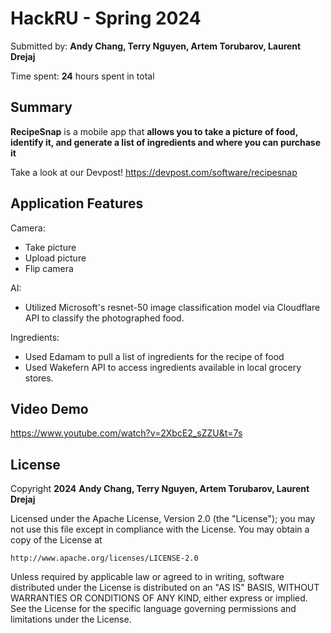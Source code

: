 # HackRU - Spring 2024

Submitted by: **Andy Chang, Terry Nguyen, Artem Torubarov, Laurent Drejaj**

Time spent: **24** hours spent in total

## Summary

**RecipeSnap** is a mobile app that **allows you to take a picture of food, identify it, and generate a list of ingredients and where you can purchase it**

Take a look at our Devpost! https://devpost.com/software/recipesnap


## Application Features

<!-- (This is a comment) Please be sure to change the [ ] to [x] for any features you completed.  If a feature is not checked [x], you might miss the points for that item! -->
Camera:
- Take picture
- Upload picture
- Flip camera

AI:
- Utilized Microsoft's resnet-50 image classification model via Cloudflare API to classify the photographed food. 

Ingredients:
- Used Edamam to pull a list of ingredients for the recipe of food
- Used Wakefern API to access ingredients available in local grocery stores. 

## Video Demo

https://www.youtube.com/watch?v=2XbcE2_sZZU&t=7s


## License

Copyright **2024** **Andy Chang, Terry Nguyen, Artem Torubarov, Laurent Drejaj**

Licensed under the Apache License, Version 2.0 (the "License");
you may not use this file except in compliance with the License.
You may obtain a copy of the License at

    http://www.apache.org/licenses/LICENSE-2.0

Unless required by applicable law or agreed to in writing, software
distributed under the License is distributed on an "AS IS" BASIS,
WITHOUT WARRANTIES OR CONDITIONS OF ANY KIND, either express or implied.
See the License for the specific language governing permissions and
limitations under the License.
